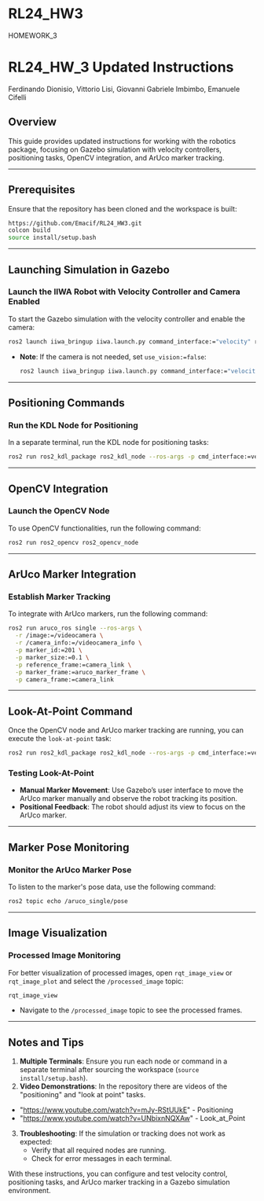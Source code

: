 # RL24_HW3
HOMEWORK_3
# RL24_HW_3 Updated Instructions
Ferdinando Dionisio, Vittorio Lisi, Giovanni Gabriele Imbimbo, Emanuele Cifelli
## Overview

This guide provides updated instructions for working with the robotics package, focusing on Gazebo simulation with velocity controllers, positioning tasks, OpenCV integration, and ArUco marker tracking.

---

## Prerequisites

Ensure that the repository has been cloned and the workspace is built:
```bash
https://github.com/Emacif/RL24_HW3.git
colcon build
source install/setup.bash
```

---

## Launching Simulation in Gazebo

### Launch the IIWA Robot with Velocity Controller and Camera Enabled
To start the Gazebo simulation with the velocity controller and enable the camera:
```bash
ros2 launch iiwa_bringup iiwa.launch.py command_interface:="velocity" robot_controller:="velocity_controller" use_sim:="true" use_vision:="true"
```

- **Note**: If the camera is not needed, set `use_vision:=false`:
  ```bash
  ros2 launch iiwa_bringup iiwa.launch.py command_interface:="velocity" robot_controller:="velocity_controller" use_sim:="true" use_vision:="false"
  ```

---

## Positioning Commands

### Run the KDL Node for Positioning
In a separate terminal, run the KDL node for positioning tasks:
```bash
ros2 run ros2_kdl_package ros2_kdl_node --ros-args -p cmd_interface:=velocity -p task:=positioning
```

---

## OpenCV Integration

### Launch the OpenCV Node
To use OpenCV functionalities, run the following command:
```bash
ros2 run ros2_opencv ros2_opencv_node
```

---

## ArUco Marker Integration

### Establish Marker Tracking
To integrate with ArUco markers, run the following command:
```bash
ros2 run aruco_ros single --ros-args \
  -r /image:=/videocamera \
  -r /camera_info:=/videocamera_info \
  -p marker_id:=201 \
  -p marker_size:=0.1 \
  -p reference_frame:=camera_link \
  -p marker_frame:=aruco_marker_frame \
  -p camera_frame:=camera_link
```

---

## Look-At-Point Command

Once the OpenCV node and ArUco marker tracking are running, you can execute the `look-at-point` task:
```bash
ros2 run ros2_kdl_package ros2_kdl_node --ros-args -p cmd_interface:=velocity -p task:=look-at-point
```

### Testing Look-At-Point
- **Manual Marker Movement**: Use Gazebo’s user interface to move the ArUco marker manually and observe the robot tracking its position.
- **Positional Feedback**: The robot should adjust its view to focus on the ArUco marker.

---

## Marker Pose Monitoring

### Monitor the ArUco Marker Pose
To listen to the marker's pose data, use the following command:
```bash
ros2 topic echo /aruco_single/pose
```

---

## Image Visualization

### Processed Image Monitoring
For better visualization of processed images, open `rqt_image_view` or `rqt_image_plot` and select the `/processed_image` topic:
```bash
rqt_image_view
```

- Navigate to the `/processed_image` topic to see the processed frames.

---

## Notes and Tips

1. **Multiple Terminals**: Ensure you run each node or command in a separate terminal after sourcing the workspace (`source install/setup.bash`).
2. **Video Demonstrations**: In the repository there are videos of the "positioning" and "look at point" tasks.
  - "https://www.youtube.com/watch?v=mJy-RStUUkE" - Positioning
  - "https://www.youtube.com/watch?v=UNbixnNQXAw" - Look_at_Point
3. **Troubleshooting**: If the simulation or tracking does not work as expected:
   - Verify that all required nodes are running.
   - Check for error messages in each terminal.

With these instructions, you can configure and test velocity control, positioning tasks, and ArUco marker tracking in a Gazebo simulation environment.
